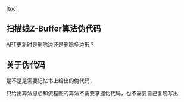 [toc]

## 扫描线Z-Buffer算法伪代码

APT更新时是删除边还是删除多边形？







## 关于伪代码

是不是是需要记忆书上给出的伪代码，

只给出算法思想和流程图的算法不需要掌握伪代码，也不需要自己复现写出